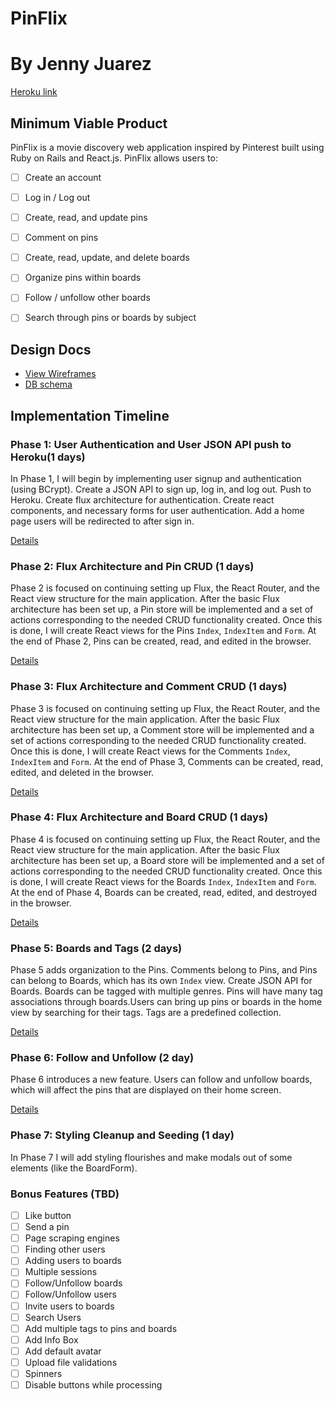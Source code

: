 # PinFlix
# By Jenny Juarez

[Heroku link](www.pinflixapp.com)  

## Minimum Viable Product

PinFlix is a movie discovery web application inspired by Pinterest built using Ruby on Rails and React.js. PinFlix allows users to:

<!-- This is a Markdown checklist. Use it to keep track of your progress! -->

- [ ] Create an account
- [ ] Log in / Log out
- [ ] Create, read, and update pins
- [ ] Comment on pins
- [ ] Create, read, update, and delete boards
- [ ] Organize pins within boards
- [ ] Follow / unfollow other boards
- [ ] Search through pins or boards by subject


## Design Docs
* [View Wireframes][view]
* [DB schema][schema]

[view]: ./wireframes/views.md
[schema]: ./wireframes/schema.md

## Implementation Timeline

### Phase 1: User Authentication and User JSON API push to Heroku(1 days)

In Phase 1, I will begin by implementing user signup and authentication (using BCrypt). Create a JSON API to sign up, log in, and log out. Push to Heroku. Create flux architecture for authentication. Create react components, and necessary forms for user authentication. Add a home page users will be redirected to after sign in.

[Details][phase-one]

### Phase 2: Flux Architecture and Pin CRUD (1 days)

Phase 2 is focused on continuing setting up Flux, the React Router, and the React view structure for the main application. After the basic Flux architecture has been set up, a Pin store will be implemented and a set of actions corresponding to the needed CRUD functionality created. Once this is done, I will create React views for the Pins `Index`, `IndexItem` and `Form`. At the end of Phase 2, Pins can be created, read, and edited in the browser.

[Details][phase-two]

### Phase 3: Flux Architecture and Comment CRUD (1 days)

Phase 3 is focused on continuing setting up Flux, the React Router, and the React view structure for the main application. After the basic Flux architecture has been set up, a Comment store will be implemented and a set of actions corresponding to the needed CRUD functionality created. Once this is done, I will create React views for the Comments `Index`, `IndexItem` and `Form`. At the end of Phase 3, Comments can be created, read, edited, and deleted in the browser.

[Details][phase-three]

### Phase 4: Flux Architecture and Board CRUD (1 days)

Phase 4 is focused on continuing setting up Flux, the React Router, and the React view structure for the main application. After the basic Flux architecture has been
set up, a Board store will be implemented and a set of actions corresponding to
the needed CRUD functionality created. Once this is done, I will create React
views for the Boards `Index`, `IndexItem` and `Form`. At the end of Phase 4,
Boards can be created, read, edited, and destroyed in the browser.

[Details][phase-four]

### Phase 5: Boards and Tags (2 days)

Phase 5 adds organization to the Pins. Comments belong to Pins, and Pins can belong to Boards, which has its own `Index` view. Create JSON API for Boards. Boards can be tagged with multiple genres. Pins will have many tag associations through boards.Users can bring up pins or boards in the home view by searching for their tags. Tags are a predefined collection.

[Details][phase-five]

### Phase 6: Follow and Unfollow (2 day)

Phase 6 introduces a new feature. Users can follow and unfollow boards, which will affect the pins that are displayed on their home screen.

[Details][phase-six]

### Phase 7: Styling Cleanup and Seeding (1 day)

In Phase 7 I will add styling flourishes and make modals out of some elements (like
the BoardForm).


### Bonus Features (TBD)
- [ ] Like button
- [ ] Send a pin
- [ ] Page scraping engines
- [ ] Finding other users
- [ ] Adding users to boards
- [ ] Multiple sessions
- [ ] Follow/Unfollow boards
- [ ] Follow/Unfollow users
- [ ] Invite users to boards
- [ ] Search Users
- [ ] Add multiple tags to pins and boards
- [ ] Add Info Box
- [ ] Add default avatar
- [ ] Upload file validations
- [ ] Spinners 
- [ ] Disable buttons while processing

[phase-one]: ./phases/phase1.md
[phase-two]: ./phases/phase2.md
[phase-three]: ./phases/phase3.md
[phase-four]: ./phases/phase4.md
[phase-five]: ./phases/phase5.md
[phase-six]: ./phases/phase6.md
